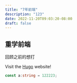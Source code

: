 ```yaml
---
title: "7年前端"
description: "123"
date: 2022-11-20T09:03:20-08:00
draft: false
---
```

## 重学前端

回顾之前的想打

Visit the [Hugo](https://gohugo.io) website!

```ts
const a:string = 122223;
```